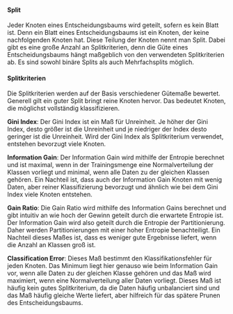 #### Split

Jeder Knoten eines Entscheidungsbaums wird geteilt, sofern es kein Blatt
ist. Denn ein Blatt eines Entscheidungsbaums ist ein Knoten, der keine
nachfolgenden Knoten hat. Diese Teilung der Knoten nennt man Split.
Dabei gibt es eine große Anzahl an Splitkriterien, denn die Güte eines
Entscheidungsbaums hängt maßgeblich von den verwendeten Splitkriterien
ab. Es sind sowohl binäre Splits als auch Mehrfachsplits möglich.

#### Splitkriterien

Die Splitkriterien werden auf der Basis verschiedener Gütemaße bewertet.
Generell gilt ein guter Split bringt reine Knoten hervor. Das bedeutet
Knoten, die möglichst vollständig klassifizieren.

**Gini Index**: Der Gini Index ist ein Maß für Unreinheit. Je höher der
Gini Index, desto größer ist die Unreinheit und je niedriger der Index
desto geringer ist die Unreinheit. Wird der Gini Index als
Splitkriterium verwendet, entstehen bevorzugt viele Knoten.

**Information Gain**: Der Information Gain wird mithilfe der Entropie
berechnet und ist maximal, wenn in der Trainingsmenge eine
Normalverteilung der Klassen vorliegt und minimal, wenn alle Daten zu
der gleichen Klassen gehören. Ein Nachteil ist, dass auch der
Information Gain Knoten mit wenig Daten, aber reiner Klassifizierung
bevorzugt und ähnlich wie bei dem Gini Index viele Knoten entstehen.

**Gain Ratio**: Die Gain Ratio wird mithilfe des Information Gains
berechnet und gibt intuitiv an wie hoch der Gewinn geteilt durch die
erwartete Entropie ist. Der Information Gain wird also geteilt durch die
Entropie der Partitionierung. Daher werden Partitionierungen mit einer
hoher Entropie benachteiligt. Ein Nachteil dieses Maßes ist, dass es
weniger gute Ergebnisse liefert, wenn die Anzahl an Klassen groß ist.

**Classification Error**: Dieses Maß bestimmt den Klassifikationsfehler
für jeden Knoten. Das Minimum liegt hier genauso wie beim Information
Gain vor, wenn alle Daten zu der gleichen Klasse gehören und das Maß
wird maximiert, wenn eine Normalverteilung aller Daten vorliegt. Dieses
Maß ist häufig kein gutes Splitkriterium, da die Daten häufig
unbalanciert sind und das Maß häufig gleiche Werte liefert, aber
hilfreich für das spätere Prunen des Entscheidungsbaums.
